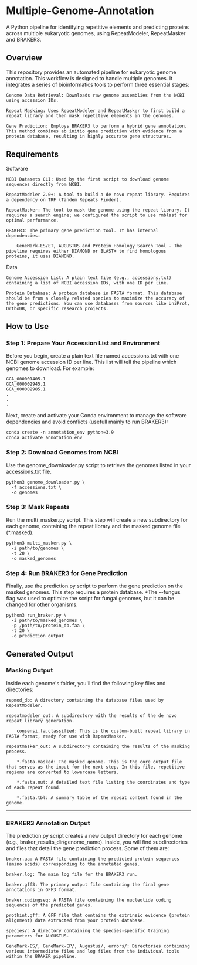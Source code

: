 # Multiple-Genome-Annotation
A Python pipeline for identifying repetitive elements and predicting proteins across multiple eukaryotic genomes, using RepeatModeler, RepeatMasker and BRAKER3.

## Overview
This repository provides an automated pipeline for eukaryotic genome annotation. This workflow is designed to handle multiple genomes. It integrates a series of bioinformatics tools to perform three essential stages:

    Genome Data Retrieval: Downloads raw genome assemblies from the NCBI using accession IDs.

    Repeat Masking: Uses RepeatModeler and RepeatMasker to first build a repeat library and then mask repetitive elements in the genomes.

    Gene Prediction: Employs BRAKER3 to perform a hybrid gene annotation. This method combines ab initio gene prediction with evidence from a protein database, resulting in highly accurate gene structures.

## Requirements

Software

    NCBI Datasets CLI: Used by the first script to download genome sequences directly from NCBI.

    RepeatModeler 2.0+: A tool to build a de novo repeat library. Requires a dependency on TRF (Tandem Repeats Finder).

    RepeatMasker: The tool to mask the genome using the repeat library. It requires a search engine; we configured the script to use rmblast for optimal performance.

    BRAKER3: The primary gene prediction tool. It has internal dependencies:

        GeneMark-ES/ET, AUGUSTUS and Protein Homology Search Tool - The pipeline requires either DIAMOND or BLAST+ to find homologous proteins, it uses DIAMOND.

Data

    Genome Accession List: A plain text file (e.g., accessions.txt) containing a list of NCBI accession IDs, with one ID per line.

    Protein Database: A protein database in FASTA format. This database should be from a closely related species to maximize the accuracy of the gene predictions. You can use databases from sources like UniProt, OrthoDB, or specific research projects.

## How to Use

### Step 1: Prepare Your Accession List and Environment

Before you begin, create a plain text file named accessions.txt with one NCBI genome accession ID per line. This list will tell the pipeline which genomes to download. For example:
```
GCA_000001405.1
GCA_000002945.1
GCA_000002985.1
.
.
.
```
Next, create and activate your Conda environment to manage the software dependencies and avoid conflicts (usefull mainly to run BRAKER3):
```
conda create -n annotation_env python=3.9
conda activate annotation_env
```
### Step 2: Download Genomes from NCBI
Use the genome_downloader.py script to retrieve the genomes listed in your accessions.txt file.
```
python3 genome_downloader.py \
  -f accessions.txt \
  -o genomes
```
### Step 3: Mask Repeats
Run the multi_masker.py script. This step will create a new subdirectory for each genome, containing the repeat library and the masked genome file (*.masked).
```
python3 multi_masker.py \
  -i path/to/genomes \
  -t 20 \
  -o masked_genomes
```
### Step 4: Run BRAKER3 for Gene Prediction
Finally, use the prediction.py script to perform the gene prediction on the masked genomes. This step requires a protein database. \*The --fungus flag was used to optimize the script for fungal genomes, but it can be changed for other organisms.
```
python3 run_braker.py \
  -i path/to/masked_genomes \
  -p /path/to/protein_db.faa \
  -t 20 \
  -o prediction_output
```

## Generated Output

### Masking Output

Inside each genome's folder, you'll find the following key files and directories:

    repmod_db: A directory containing the database files used by RepeatModeler.

    repeatmodeler_out: A subdirectory with the results of the de novo repeat library generation.

        consensi.fa.classified: This is the custom-built repeat library in FASTA format, ready for use with RepeatMasker.

    repeatmasker_out: A subdirectory containing the results of the masking process.

        *.fasta.masked: The masked genome. This is the core output file that serves as the input for the next step. In this file, repetitive regions are converted to lowercase letters.

        *.fasta.out: A detailed text file listing the coordinates and type of each repeat found.

        *.fasta.tbl: A summary table of the repeat content found in the genome.

<hr>

### BRAKER3 Annotation Output

The prediction.py script creates a new output directory for each genome (e.g., braker_results_dir/genome_name). Inside, you will find subdirectories and files that detail the gene prediction process. Some of them are:

    braker.aa: A FASTA file containing the predicted protein sequences (amino acids) corresponding to the annotated genes.
    
    braker.log: The main log file for the BRAKER3 run.

    braker.gff3: The primary output file containing the final gene annotations in GFF3 format.

    braker.codingseq: A FASTA file containing the nucleotide coding sequences of the predicted genes.

    prothint.gff: A GFF file that contains the extrinsic evidence (protein alignment) data extracted from your protein database.

    species/: A directory containing the species-specific training parameters for AUGUSTUS.

    GeneMark-ES/, GeneMark-EP/, Augustus/, errors/: Directories containing various intermediate files and log files from the individual tools within the BRAKER pipeline.
